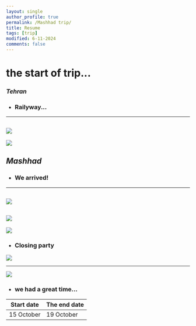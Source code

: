 ```yaml
---
layout: single
author_profile: true
permalink: /Mashhad trip/
title: Resume
tags: [trip]
modified: 6-11-2024
comments: false
---
```



# the start of trip...
### *Tehran*
- ### Railyway...
---
![](assets/images/IMG_20241015_204151.jpg)
---
![](assets/images/IMG_20241015_212819.jpg)


## *Mashhad*
- ### We arrived!
---
![](assets/images/IMG_20241016_104629.jpg)
---
![](assets/images/IMG_20241017_174933.jpg)
---
![](assets/images/IMG_20241017_182149.jpg)

- ### Closing party
![](assets/images/IMG_20241018_162259.jpg)

---

![](assets/images/IMG_20241019_083209.jpg)
- ### we had a great time...

|    Start date      | The end date  |
|--------------------|---------------|
|    15 October      |  19 October   |
